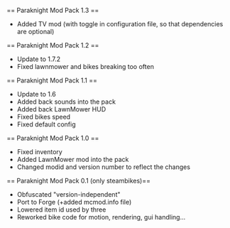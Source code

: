== Paraknight Mod Pack 1.3 ==
* Added TV mod (with toggle in configuration file, so that dependencies are optional)

== Paraknight Mod Pack 1.2 ==
* Update to 1.7.2
* Fixed lawnmower and bikes breaking too often

== Paraknight Mod Pack 1.1 ==
* Update to 1.6
* Added back sounds into the pack
* Added back LawnMower HUD
* Fixed bikes speed
* Fixed default config

== Paraknight Mod Pack 1.0 ==
* Fixed inventory
* Added LawnMower mod into the pack
* Changed modid and version number to reflect the changes

== Paraknight Mod Pack 0.1 (only steambikes)==
* Obfuscated "version-independent"
* Port to Forge (+added mcmod.info file)
* Lowered item id used by three
* Reworked bike code for motion, rendering, gui handling...